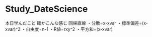 # Study_DateScience
本日学んだこと
確かこんな感じ
回帰直線
・分散=x-xvar
・標準偏差=(x-xvar)^2
・自由度=n-1
・R値=rxy^2
・平方和=(x-xvar)